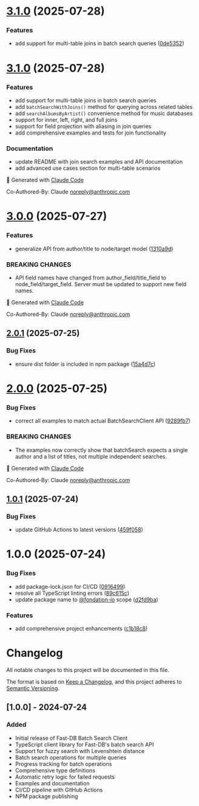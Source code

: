 # [3.1.0](https://github.com/fondation-io/fast-db-batch-search-client/compare/v3.0.0...v3.1.0) (2025-07-28)

### Features

- add support for multi-table joins in batch search queries ([0de5352](https://github.com/fondation-io/fast-db-batch-search-client/commit/0de5352ad76da8a4bbcf34cf3ef659f484a41357))

# [3.1.0](https://github.com/fondation-io/fast-db-batch-search-client/compare/v3.0.0...v3.1.0) (2025-07-28)

### Features

- add support for multi-table joins in batch search queries
- add `batchSearchWithJoins()` method for querying across related tables
- add `searchAlbumsByArtist()` convenience method for music databases
- support for inner, left, right, and full joins
- support for field projection with aliasing in join queries
- add comprehensive examples and tests for join functionality

### Documentation

- update README with join search examples and API documentation
- add advanced use cases section for multi-table scenarios

🤖 Generated with [Claude Code](https://claude.ai/code)

Co-Authored-By: Claude <noreply@anthropic.com>

# [3.0.0](https://github.com/fondation-io/fast-db-batch-search-client/compare/v2.0.1...v3.0.0) (2025-07-27)

### Features

- generalize API from author/title to node/target model ([1310a9d](https://github.com/fondation-io/fast-db-batch-search-client/commit/1310a9db59678b2b8ff06372c4d23dd574166d2b))

### BREAKING CHANGES

- API field names have changed from author_field/title_field to node_field/target_field. Server must be updated to support new field names.

🤖 Generated with [Claude Code](https://claude.ai/code)

Co-Authored-By: Claude <noreply@anthropic.com>

## [2.0.1](https://github.com/fondation-io/fast-db-batch-search-client/compare/v2.0.0...v2.0.1) (2025-07-25)

### Bug Fixes

- ensure dist folder is included in npm package ([15a4d7c](https://github.com/fondation-io/fast-db-batch-search-client/commit/15a4d7c84bd6d2cde6ef4b31f1b2dc5ae20a2546))

# [2.0.0](https://github.com/fondation-io/fast-db-batch-search-client/compare/v1.0.1...v2.0.0) (2025-07-25)

### Bug Fixes

- correct all examples to match actual BatchSearchClient API ([9289fb7](https://github.com/fondation-io/fast-db-batch-search-client/commit/9289fb7cfc38c99906cc3f014ed80572e43e2fcb))

### BREAKING CHANGES

- The examples now correctly show that batchSearch expects a single author and a list of titles, not multiple independent searches.

🤖 Generated with [Claude Code](https://claude.ai/code)

Co-Authored-By: Claude <noreply@anthropic.com>

## [1.0.1](https://github.com/fondation-io/fast-db-batch-search-client/compare/v1.0.0...v1.0.1) (2025-07-24)

### Bug Fixes

- update GitHub Actions to latest versions ([459f058](https://github.com/fondation-io/fast-db-batch-search-client/commit/459f05845132f742b8ac6f1cb103e5e6a4c9cb3a))

# 1.0.0 (2025-07-24)

### Bug Fixes

- add package-lock.json for CI/CD ([0916499](https://github.com/fondation-io/fast-db-batch-search-client/commit/0916499c779ac3f1d28512fbc98df155fe6c55c9))
- resolve all TypeScript linting errors ([89c615c](https://github.com/fondation-io/fast-db-batch-search-client/commit/89c615cfeec41b480f72b70cf7a32ae4706532a3))
- update package name to [@fondation-io](https://github.com/fondation-io) scope ([d2fd9ba](https://github.com/fondation-io/fast-db-batch-search-client/commit/d2fd9ba7699619894d4e699c8258f2c62f3581f7))

### Features

- add comprehensive project enhancements ([c1b18c8](https://github.com/fondation-io/fast-db-batch-search-client/commit/c1b18c868f1e214e92dfb65c2388daec74599920))

# Changelog

All notable changes to this project will be documented in this file.

The format is based on [Keep a Changelog](https://keepachangelog.com/en/1.0.0/),
and this project adheres to [Semantic Versioning](https://semver.org/spec/v2.0.0.html).

## [1.0.0] - 2024-07-24

### Added

- Initial release of Fast-DB Batch Search Client
- TypeScript client library for Fast-DB's batch search API
- Support for fuzzy search with Levenshtein distance
- Batch search operations for multiple queries
- Progress tracking for batch operations
- Comprehensive type definitions
- Automatic retry logic for failed requests
- Examples and documentation
- CI/CD pipeline with GitHub Actions
- NPM package publishing
